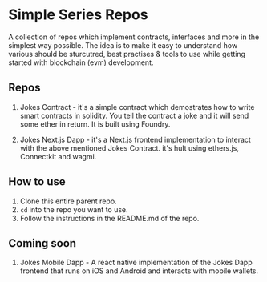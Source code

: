# Simple Series Repos

A collection of repos which implement contracts, interfaces and more in the simplest way possible. The idea is to make it easy to understand how various should be sturcutred, best practises & tools to use while getting started with blockchain (evm) development.

## Repos

1. Jokes Contract - it's a simple contract which demostrates how to write smart contracts in solidity. You tell the contract a joke and it will send some ether in return. It is built using Foundry.

2. Jokes Next.js Dapp - it's a Next.js frontend implementation to interact with the above mentioned Jokes Contract. it's hult using ethers.js, Connectkit and wagmi.

## How to use

1. Clone this entire parent repo.
2. `cd` into the repo you want to use.
3. Follow the instructions in the README.md of the repo.

## Coming soon

1. Jokes Mobile Dapp - A react native implementation of the Jokes Dapp frontend that runs on iOS and Android and interacts with mobile wallets.
